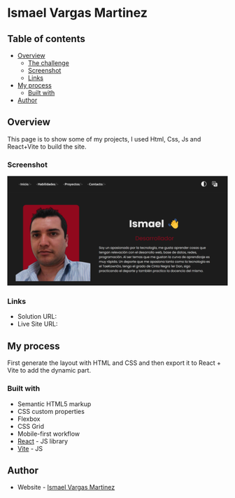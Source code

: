 # Ismael Vargas Martinez

## Table of contents

- [Overview](#overview)
  - [The challenge](#the-challenge)
  - [Screenshot](#screenshot)
  - [Links](#links)
- [My process](#my-process)
  - [Built with](#built-with)
- [Author](#author)

## Overview
This page is to show some of my projects, I used Html, Css, Js and React+Vite to build the site.

### Screenshot

![](./src/assets/imgs/screen.png)

### Links

- Solution URL: []()
- Live Site URL: []()

## My process

First generate the layout with HTML and CSS and then export it to React + Vite to add the dynamic part.

### Built with

- Semantic HTML5 markup
- CSS custom properties
- Flexbox
- CSS Grid
- Mobile-first workflow
- [React](https://reactjs.org/) - JS library
- [Vite](https://vitejs.dev/) - JS

## Author

- Website - [Ismael Vargas Martinez](https://ivargasm.com)
